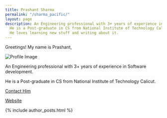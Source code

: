 ```yaml
---
title: Prashant Sharma
permalink: "/sharma_pacific/"
layout: page
description: An Engineering professional with 3+ years of experience in Software development.
  He is a Post-graduate in CS from National Institute of Technology Calicut.
  He loves learning new stuff and writing about it.
---
```


Greetings! My name is Prashant,

![Profile Image](https://sharmapacific.in/assets/images/PrashantSharma.jpg)

An Engineering professional with 3+ years of experience in Software development.

He is a Post-graduate in CS from National Institute of Technology Calicut.

[Contact Him](mailto:sharma.pacific1@gmail.com)

[Website](https://sharmapacific.in/)

{% include author_posts.html %}
